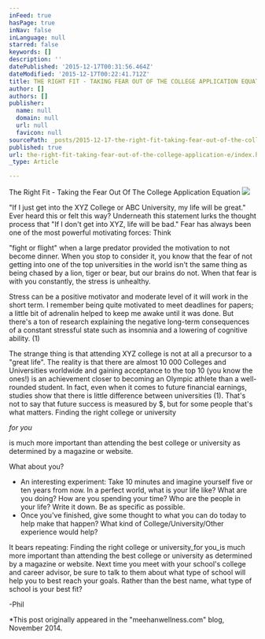```yaml
---
inFeed: true
hasPage: true
inNav: false
inLanguage: null
starred: false
keywords: []
description: ''
datePublished: '2015-12-17T00:31:56.464Z'
dateModified: '2015-12-17T00:22:41.712Z'
title: THE RIGHT FIT - TAKING FEAR OUT OF THE COLLEGE APPLICATION EQUATION
author: []
authors: []
publisher:
  name: null
  domain: null
  url: null
  favicon: null
sourcePath: _posts/2015-12-17-the-right-fit-taking-fear-out-of-the-college-application-e.md
published: true
url: the-right-fit-taking-fear-out-of-the-college-application-e/index.html
_type: Article

---
```

The Right Fit - Taking the Fear Out Of The College Application Equation
![](https://the-grid-user-content.s3-us-west-2.amazonaws.com/bbd2b701-e6a0-497e-82ed-c1b4a2be4dd9.JPG)

"If I just get into the XYZ College or ABC University, my life will be great." Ever heard this or felt this way? Underneath this statement lurks the thought process that "If I don't get into XYZ, life will be bad."  Fear has always been one of the most powerful motivating forces: Think

"fight or flight" when a large predator provided the motivation to not become dinner. When you stop to consider it, you know that the fear of not getting into one of the top universities in the world isn't the same thing as being chased by a lion, tiger or bear, but our brains do not. When that fear is with you constantly, the stress is unhealthy.

Stress can be a positive motivator and moderate level of it will work in the short term. I remember being quite motivated to meet deadlines for papers; a little bit of adrenalin helped to keep me awake until it was done. But there's a ton of research explaining the negative long-term consequences of a constant stressful state such as insomnia and a lowering of cognitive ability. (1)

The strange thing is that attending XYZ college is not at all a precursor to a "great life". The reality is that there are almost 10 000 Colleges and Universities worldwide and gaining acceptance to the top 10 (you know the ones!) is an achievement closer to becoming an Olympic athlete than a well-rounded student. In fact, even when it comes to future financial earnings, studies show that there is little difference between universities (1). That's not to say that future success is measured by $, but for some people that's what matters. Finding the right college or university

_for you_

is much more important than attending the best college or university as determined by a magazine or website.

What about you?

* An interesting experiment:  Take 10 minutes and imagine yourself five or ten years from now. In a perfect world, what is your life like? What are you doing? How are you spending your time?  Who are the people in your life? Write it down. Be as specific as possible.
* Once you've finished, give some thought to what you can do today to help make that happen? What kind of College/University/Other experience would help? 

It bears repeating: Finding the right college or university_for you_is much more important than attending the best college or university as determined by a magazine or website. Next time you meet with your school's college and career advisor, be sure to talk to them about what type of school will help you to best reach your goals. Rather than the best name, what type of school is your best fit?

-Phil

\*This post originally appeared in the "meehanwellness.com" blog, November 2014\.